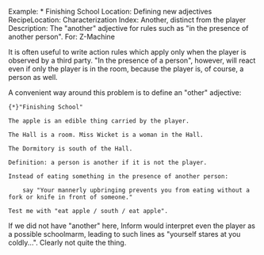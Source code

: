Example: * Finishing School
Location: Defining new adjectives
RecipeLocation: Characterization
Index: Another, distinct from the player
Description: The "another" adjective for rules such as "in the presence of another person".
For: Z-Machine

  
It is often useful to write action rules which apply only when the player is observed by a third party. "In the presence of a person", however, will react even if only the player is in the room, because the player is, of course, a person as well.

  
A convenient way around this problem is to define an "other" adjective:

  

``` inform7
{*}"Finishing School"

The apple is an edible thing carried by the player.

The Hall is a room. Miss Wicket is a woman in the Hall.

The Dormitory is south of the Hall.

Definition: a person is another if it is not the player.

Instead of eating something in the presence of another person:

	say "Your mannerly upbringing prevents you from eating without a fork or knife in front of someone."

Test me with "eat apple / south / eat apple".
```

  
If we did not have "another" here, Inform would interpret even the player as a possible schoolmarm, leading to such lines as "yourself stares at you coldly...". Clearly not quite the thing.

